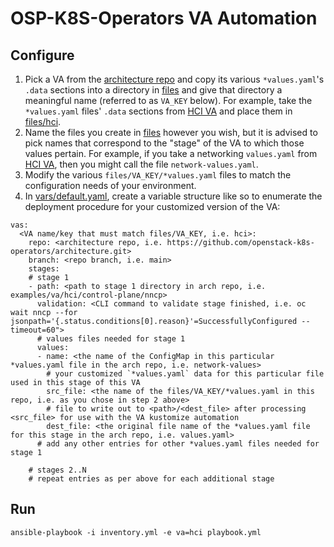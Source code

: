# OSP-K8S-Operators VA Automation

## Configure

1. Pick a VA from the [architecture repo](https://github.com/openstack-k8s-operators/architecture/tree/main/examples/va)
and copy its various `*values.yaml`'s `.data` sections into a directory in [files](files) and give that directory
a meaningful name (referred to as `VA_KEY` below).  For example, take the `*values.yaml` files' `.data` sections from 
[HCI VA](https://github.com/openstack-k8s-operators/architecture/tree/main/examples/va/hci)
and place them in [files/hci](files/hci).
2. Name the files you create in [files](files) however you wish, but it is advised to pick names that correspond
to the "stage" of the VA to which those values pertain.  For example, if you take a networking `values.yaml` from
[HCI VA](https://github.com/openstack-k8s-operators/architecture/tree/main/examples/va/hci), then you might call the
file `network-values.yaml`.
3. Modify the various `files/VA_KEY/*values.yaml` files to match the configuration needs of your environment.
4. In [vars/default.yaml](vars/default.yaml), create a variable structure like so to enumerate the deployment
procedure for your customized version of the VA:
```
vas:
  <VA name/key that must match files/VA_KEY, i.e. hci>:
    repo: <architecture repo, i.e. https://github.com/openstack-k8s-operators/architecture.git>
    branch: <repo branch, i.e. main>
    stages:
    # stage 1
    - path: <path to stage 1 directory in arch repo, i.e. examples/va/hci/control-plane/nncp>
      validation: <CLI command to validate stage finished, i.e. oc wait nncp --for jsonpath='{.status.conditions[0].reason}'=SuccessfullyConfigured --timeout=60">
      # values files needed for stage 1
      values:
      - name: <the name of the ConfigMap in this particular *values.yaml file in the arch repo, i.e. network-values>
        # your customized `*values.yaml` data for this particular file used in this stage of this VA
        src_file: <the name of the files/VA_KEY/*values.yaml in this repo, i.e. as you chose in step 2 above>
        # file to write out to <path>/<dest_file> after processing <src_file> for use with the VA kustomize automation
        dest_file: <the original file name of the *values.yaml file for this stage in the arch repo, i.e. values.yaml>
      # add any other entries for other *values.yaml files needed for stage 1

    # stages 2..N
    # repeat entries as per above for each additional stage
```

## Run

```
ansible-playbook -i inventory.yml -e va=hci playbook.yml
```

